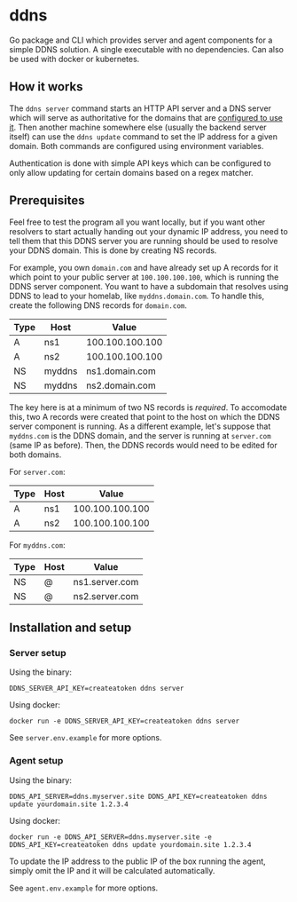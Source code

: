 # ddns

Go package and CLI which provides server and agent components for a simple DDNS
solution. A single executable with no dependencies. Can also be used with
docker or kubernetes.

## How it works

The `ddns server` command starts an HTTP API server and a DNS server which will
serve as authoritative for the domains that are [configured to use
it](#prerequisites). Then another machine somewhere else (usually the backend
server itself) can use the `ddns update` command to set the IP address for
a given domain. Both commands are configured using environment variables.

Authentication is done with simple API keys which can be configured to only
allow updating for certain domains based on a regex matcher.

## Prerequisites

Feel free to test the program all you want locally, but if you want other
resolvers to start actually handing out your dynamic IP address, you need to
tell them that this DDNS server you are running should be used to resolve your
DDNS domain. This is done by creating NS records.

For example, you own `domain.com` and have already set up A records for it
which point to your public server at `100.100.100.100`, which is running the
DDNS server component. You want to have a subdomain that resolves using DDNS to
lead to your homelab, like `myddns.domain.com`. To handle this, create the
following DNS records for `domain.com`.

| Type | Host   | Value           |
|------|--------|-----------------|
| A    | ns1    | 100.100.100.100 |
| A    | ns2    | 100.100.100.100 |
| NS   | myddns | ns1.domain.com  |
| NS   | myddns | ns2.domain.com  |

The key here is at a minimum of two NS records is *required*. To accomodate
this, two A records were created that point to the host on which the DDNS
server component is running. As a different example, let's suppose that
`myddns.com` is the DDNS domain, and the server is running at `server.com`
(same IP as before). Then, the DDNS records would need to be edited for both
domains.

For `server.com`:

| Type | Host   | Value           |
|------|--------|-----------------|
| A    | ns1    | 100.100.100.100 |
| A    | ns2    | 100.100.100.100 |

For `myddns.com`:

| Type | Host   | Value           |
|------|--------|-----------------|
| NS   | @      | ns1.server.com  |
| NS   | @      | ns2.server.com  |

## Installation and setup

### Server setup

Using the binary:

```
DDNS_SERVER_API_KEY=createatoken ddns server
```

Using docker:

```
docker run -e DDNS_SERVER_API_KEY=createatoken ddns server
```

See `server.env.example` for more options.

### Agent setup

Using the binary:

```
DDNS_API_SERVER=ddns.myserver.site DDNS_API_KEY=createatoken ddns update yourdomain.site 1.2.3.4
```

Using docker:

```
docker run -e DDNS_API_SERVER=ddns.myserver.site -e DDNS_API_KEY=createatoken ddns update yourdomain.site 1.2.3.4
```

To update the IP address to the public IP of the box running the agent, simply
omit the IP and it will be calculated automatically.

See `agent.env.example` for more options.

